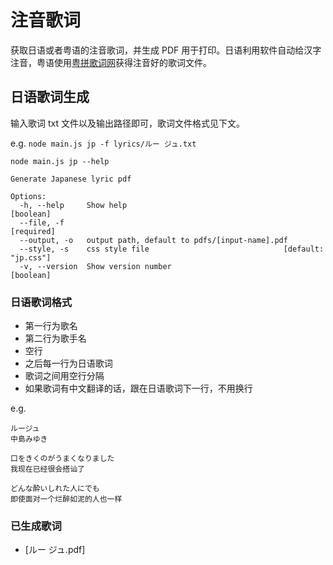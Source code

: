 # 注音歌词

获取日语或者粤语的注音歌词，并生成 PDF 用于打印。日语利用软件自动给汉字注音，粤语使用[粤拼歌词网](http://jyut6.com)获得注音好的歌词文件。

## 日语歌词生成

输入歌词 txt 文件以及输出路径即可，歌词文件格式见下文。

e.g. `node main.js jp -f lyrics/ルー ジュ.txt`

```
node main.js jp --help

Generate Japanese lyric pdf

Options:
  -h, --help     Show help                                             [boolean]
  --file, -f                                                          [required]
  --output, -o   output path, default to pdfs/[input-name].pdf
  --style, -s    css style file                              [default: "jp.css"]
  -v, --version  Show version number                                   [boolean]
```

### 日语歌词格式

- 第一行为歌名
- 第二行为歌手名
- 空行
- 之后每一行为日语歌词
- 歌词之间用空行分隔
- 如果歌词有中文翻译的话，跟在日语歌词下一行，不用换行

e.g.

```
ルージュ
中島みゆき

口をきくのがうまくなりました
我现在已经很会搭讪了

どんな酔いしれた人にでも
即使面对一个烂醉如泥的人也一样
```

### 已生成歌词

- [ルー ジュ.pdf]
